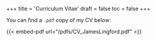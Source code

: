 +++
title = 'Curriculum Vitae'
draft = false
toc = false
+++

You can find a `.pdf` copy of my CV below:

{{< embed-pdf url="/pdfs/CV_JamesLingford.pdf" >}}

